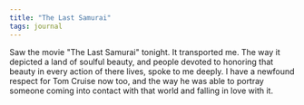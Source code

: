 ```yaml
---
title: "The Last Samurai"
tags: journal
---
```


Saw the movie "The Last Samurai" tonight.  It transported me.  The way
it depicted a land of soulful beauty, and people devoted to honoring
that beauty in every action of there lives, spoke to me deeply.  I have
a newfound respect for Tom Cruise now too, and the way he was able to
portray someone coming into contact with that world and falling in love
with it.


